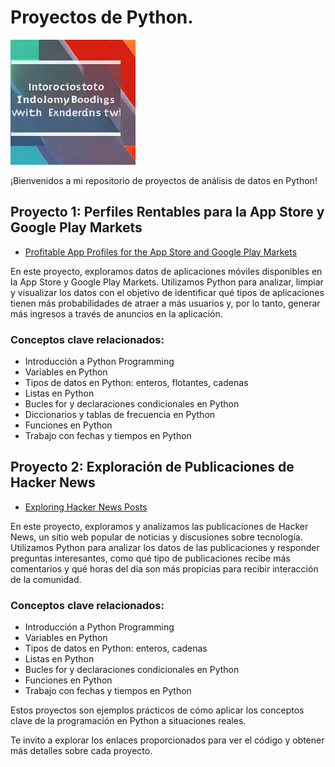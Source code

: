 # Proyectos de Python.

<img src="READ.jpeg" alt="READ" style="width:200px;"/>


¡Bienvenidos a mi repositorio de proyectos de análisis de datos en Python! 


## Proyecto 1: Perfiles Rentables para la App Store y Google Play Markets

- [Profitable App Profiles for the App Store and Google Play Markets](https://github.com/albertjimrod/data-projects/blob/main/01%20Python/00-Profitable%20App%20Profiles%20for%20the%20App%20Store%20and%20Google%20Play%20Markets/Profitable%20App%20Profiles%20For%20The%20App%20Store%20And%20Google%20Play%20Markets.ipynb)

En este proyecto, exploramos datos de aplicaciones móviles disponibles en la App Store y Google Play Markets. Utilizamos Python para analizar, limpiar y visualizar los datos con el objetivo de identificar qué tipos de aplicaciones tienen más probabilidades de atraer a más usuarios y, por lo tanto, generar más ingresos a través de anuncios en la aplicación.

### Conceptos clave relacionados:

- Introducción a Python Programming
- Variables en Python
- Tipos de datos en Python: enteros, flotantes, cadenas
- Listas en Python
- Bucles for y declaraciones condicionales en Python
- Diccionarios y tablas de frecuencia en Python
- Funciones en Python
- Trabajo con fechas y tiempos en Python



## Proyecto 2: Exploración de Publicaciones de Hacker News

- [Exploring Hacker News Posts](https://github.com/albertjimrod/data-projects/blob/main/01%20Python/01-Exploring%20Hacker%20News%20Posts/Exploring%20Hacker%20News%20Post_DQ_finish.ipynb)

En este proyecto, exploramos y analizamos las publicaciones de Hacker News, un sitio web popular de noticias y discusiones sobre tecnología. Utilizamos Python para analizar los datos de las publicaciones y responder preguntas interesantes, como qué tipo de publicaciones recibe más comentarios y qué horas del día son más propicias para recibir interacción de la comunidad.

### Conceptos clave relacionados:

- Introducción a Python Programming
- Variables en Python
- Tipos de datos en Python: enteros, cadenas
- Listas en Python
- Bucles for y declaraciones condicionales en Python
- Funciones en Python
- Trabajo con fechas y tiempos en Python


Estos proyectos son ejemplos prácticos de cómo aplicar los conceptos clave de la programación en Python a situaciones reales. 

Te invito a explorar los enlaces proporcionados para ver el código y obtener más detalles sobre cada proyecto.
